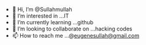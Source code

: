 - 👋 Hi, I’m @Sullahmullah
- 👀 I’m interested in ...IT
- 🌱 I’m currently learning ...github
- 💞️ I’m looking to collaborate on ...hacking codes
- 📫 How to reach me ...@eugenesullah@gmail.com 

<!---
Sullahmullah/Sullahmullah is a ✨ special ✨ repository because its `README.md` (this file) appears on your GitHub profile.
You can click the Preview link to take a look at your changes.
--->
